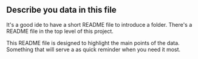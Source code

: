 ## **Describe you data in this file**

It's a good ide to have a short README file to introduce a folder. There's a README file in the top level of this project. 

This README file is designed to highlight the main points of the data. Something that will serve a as quick reminder when you need it most.